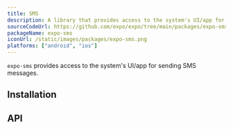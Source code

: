 ```yaml
---
title: SMS
description: A library that provides access to the system's UI/app for sending SMS messages.
sourceCodeUrl: https://github.com/expo/expo/tree/main/packages/expo-sms
packageName: expo-sms
iconUrl: /static/images/packages/expo-sms.png
platforms: ["android", "ios"]
---
```


`expo-sms` provides access to the system's UI/app for sending SMS messages.

## Installation

## API

```js

```